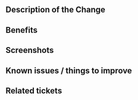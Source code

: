 <!--
* Filling out the template is required.
* All new code must have been tested to ensure against regressions
-->

## Description of the Change

<!-- We must be able to understand the design of your change from this description, so please walk us through the concepts. -->

## Benefits

<!-- What benefits will be realized by the code change? -->

## Screenshots

<!-- Share visuals of the change if there are any -->

## Known issues / things to improve

<!-- What things are intentionally left as is? -->

## Related tickets

<!-- Enter any applicable issues here -->

